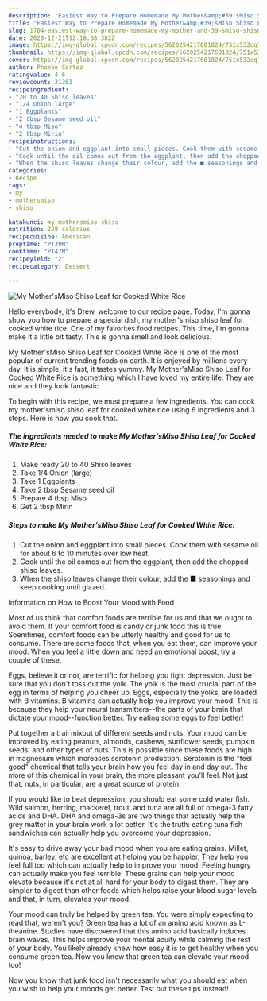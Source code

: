 ```yaml
---
description: "Easiest Way to Prepare Homemade My Mother&amp;#39;sMiso Shiso Leaf for Cooked White Rice"
title: "Easiest Way to Prepare Homemade My Mother&amp;#39;sMiso Shiso Leaf for Cooked White Rice"
slug: 1704-easiest-way-to-prepare-homemade-my-mother-and-39-smiso-shiso-leaf-for-cooked-white-rice
date: 2020-12-21T12:18:38.382Z
image: https://img-global.cpcdn.com/recipes/5620254217601024/751x532cq70/my-mothersmiso-shiso-leaf-for-cooked-white-rice-recipe-main-photo.jpg
thumbnail: https://img-global.cpcdn.com/recipes/5620254217601024/751x532cq70/my-mothersmiso-shiso-leaf-for-cooked-white-rice-recipe-main-photo.jpg
cover: https://img-global.cpcdn.com/recipes/5620254217601024/751x532cq70/my-mothersmiso-shiso-leaf-for-cooked-white-rice-recipe-main-photo.jpg
author: Phoebe Cortez
ratingvalue: 4.6
reviewcount: 31363
recipeingredient:
- "20 to 40 Shiso leaves"
- "1/4 Onion large"
- "1 Eggplants"
- "2 tbsp Sesame seed oil"
- "4 tbsp Miso"
- "2 tbsp Mirin"
recipeinstructions:
- "Cut the onion and eggplant into small pieces. Cook them with sesame oil for about 6 to 10 minutes over low heat."
- "Cook until the oil comes out from the eggplant, then add the chopped shiso leaves."
- "When the shiso leaves change their colour, add the ■ seasonings and keep cooking until glazed."
categories:
- Recipe
tags:
- my
- mothersmiso
- shiso

katakunci: my mothersmiso shiso 
nutrition: 228 calories
recipecuisine: American
preptime: "PT30M"
cooktime: "PT47M"
recipeyield: "2"
recipecategory: Dessert

---
```



![My Mother&#39;sMiso Shiso Leaf for Cooked White Rice](https://img-global.cpcdn.com/recipes/5620254217601024/751x532cq70/my-mothersmiso-shiso-leaf-for-cooked-white-rice-recipe-main-photo.jpg)

Hello everybody, it's Drew, welcome to our recipe page. Today, I'm gonna show you how to prepare a special dish, my mother&#39;smiso shiso leaf for cooked white rice. One of my favorites food recipes. This time, I'm gonna make it a little bit tasty. This is gonna smell and look delicious.



My Mother&#39;sMiso Shiso Leaf for Cooked White Rice is one of the most popular of current trending foods on earth. It is enjoyed by millions every day. It is simple, it's fast, it tastes yummy. My Mother&#39;sMiso Shiso Leaf for Cooked White Rice is something which I have loved my entire life. They are nice and they look fantastic.


To begin with this recipe, we must prepare a few ingredients. You can cook my mother&#39;smiso shiso leaf for cooked white rice using 6 ingredients and 3 steps. Here is how you cook that.

<!--inarticleads1-->

##### The ingredients needed to make My Mother&#39;sMiso Shiso Leaf for Cooked White Rice:

1. Make ready 20 to 40 Shiso leaves
1. Take 1/4 Onion (large)
1. Take 1 Eggplants
1. Take 2 tbsp Sesame seed oil
1. Prepare 4 tbsp Miso
1. Get 2 tbsp Mirin




<!--inarticleads2-->

##### Steps to make My Mother&#39;sMiso Shiso Leaf for Cooked White Rice:

1. Cut the onion and eggplant into small pieces. Cook them with sesame oil for about 6 to 10 minutes over low heat.
1. Cook until the oil comes out from the eggplant, then add the chopped shiso leaves.
1. When the shiso leaves change their colour, add the ■ seasonings and keep cooking until glazed.




Information on How to Boost Your Mood with Food


Most of us think that comfort foods are terrible for us and that we ought to avoid them. If your comfort food is candy or junk food this is true. Soemtimes, comfort foods can be utterly healthy and good for us to consume. There are some foods that, when you eat them, can improve your mood. When you feel a little down and need an emotional boost, try a couple of these.

Eggs, believe it or not, are terrific for helping you fight depression. Just be sure that you don't toss out the yolk. The yolk is the most crucial part of the egg in terms of helping you cheer up. Eggs, especially the yolks, are loaded with B vitamins. B vitamins can actually help you improve your mood. This is because they help your neural transmitters--the parts of your brain that dictate your mood--function better. Try eating some eggs to feel better!

Put together a trail mixout of different seeds and nuts. Your mood can be improved by eating peanuts, almonds, cashews, sunflower seeds, pumpkin seeds, and other types of nuts. This is possible since these foods are high in magnesium which increases serotonin production. Serotonin is the "feel good" chemical that tells your brain how you feel day in and day out. The more of this chemical in your brain, the more pleasant you'll feel. Not just that, nuts, in particular, are a great source of protein.

If you would like to beat depression, you should eat some cold water fish. Wild salmon, herring, mackerel, trout, and tuna are all full of omega-3 fatty acids and DHA. DHA and omega-3s are two things that actually help the grey matter in your brain work a lot better. It's the truth: eating tuna fish sandwiches can actually help you overcome your depression. 

It's easy to drive away your bad mood when you are eating grains. Millet, quinoa, barley, etc are excellent at helping you be happier. They help you feel full too which can actually help to improve your mood. Feeling hungry can actually make you feel terrible! These grains can help your mood elevate because it's not at all hard for your body to digest them. They are simpler to digest than other foods which helps raise your blood sugar levels and that, in turn, elevates your mood.

Your mood can truly be helped by green tea. You were simply expecting to read that, weren't you? Green tea has a lot of an amino acid known as L-theanine. Studies have discovered that this amino acid basically induces brain waves. This helps improve your mental acuity while calming the rest of your body. You likely already knew how easy it is to get healthy when you consume green tea. Now you know that green tea can elevate your mood too!

Now you know that junk food isn't necessarily what you should eat when you wish to help your moods get better. Test out  these tips  instead!


